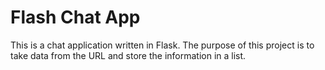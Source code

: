 # Flash Chat App

This is a chat application written in Flask. The purpose of this project is to 
take data from the URL and store the information in a list.